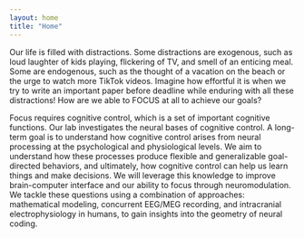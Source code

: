 ```yaml
---
layout: home
title: "Home"
---
```


Our life is filled with distractions. Some distractions are exogenous, such as loud laughter of kids playing, flickering of TV, and smell of an enticing meal. Some are endogenous, such as the thought of a vacation on the beach or the urge to watch more TikTok videos. Imagine how effortful it is when we try to write an important paper before deadline while enduring with all these distractions! How are we able to FOCUS at all to achieve our goals?

Focus requires cognitive control, which is a set of important cognitive functions. Our lab investigates the neural bases of cognitive control. A long-term goal is to understand how cognitive control arises from neural processing at the psychological and physiological levels. We aim to understand how these processes produce flexible and generalizable goal-directed behaviors, and ultimately, how cognitive control can help us learn things and make decisions. We will leverage this knowledge to improve brain-computer interface and our ability to focus through neuromodulation. We tackle these questions using a combination of approaches: mathematical modeling, concurrent EEG/MEG recording, and intracranial electrophysiology in humans, to gain insights into the geometry of neural coding.
